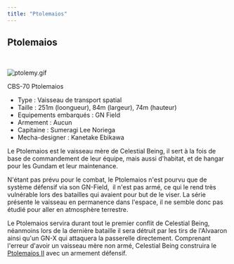 ```yaml
---
title: "Ptolemaios"
---
```


Ptolemaios
----------

 


![ptolemy.gif](/images/stories/saga/gundam00/mechas/ptolemy.gif "ptolemy.gif")


CBS-70 Ptolemaios


- Type : Vaisseau de transport spatial   
- Taille : 251m (loongueur), 84m (largeur), 74m (hauteur)   
- Equipements embarqués : GN Field   
- Armement : Aucun  
 - Capitaine : Sumeragi Lee Noriega  
- Mecha-designer : Kanetake Ebikawa


Le Ptolemaios est le vaisseau mère de Celestial Being, il sert à la fois de base de commandement de leur équipe, mais aussi d'habitat, et de hangar pour les Gundam et leur maintenance.


N'étant pas prévu pour le combat, le Ptolemaios n'est pourvu que de système défensif via son GN-Field,  il n'est pas armé, ce qui le rend très vulnérable lors des batailles qui avaient pour but de le viser. La série présente le vaisseau en permanence dans l'espace, il ne semble donc pas étudié pour aller en atmosphère terrestre.


Le Ptolemaios servira durant tout le premier conflit de Celestial Being, néanmoins lors de la dernière bataille il sera détruit par les tirs de l'Alvaaron ainsi qu'un GN-X qui attaquera la passerelle directement. Comprenant l'erreur d'avoir un vaisseau mère non armé, Celestial Being construira le [Ptolemaios II](ad/gundam-00-s2/ptolemaios-ii.html) avec un armement défensif.

